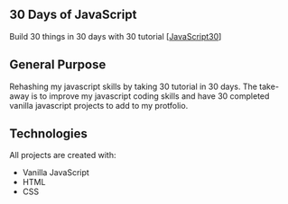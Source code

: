 ## 30 Days of JavaScript
Build 30 things in 30 days with 30 tutorial
[[JavaScript30](https://javascript30.com/)]


## General Purpose
Rehashing my javascript skills by taking 30 tutorial in 30 days. The take-away is to improve my javascript coding skills and have 30 completed vanilla javascript projects to add to my protfolio.


## Technologies
All projects are created with:
* Vanilla JavaScript
* HTML
* CSS